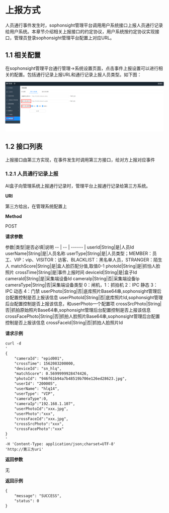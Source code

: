 # 上报方式 #

人员通行事件发生时，sophonsight管理平台调用用户系统接口上报人员通行记录给用户系统。本章节介绍相关上报接口的约定协议，用户系统按约定协议实现接口，管理员登录sophonsight管理平台配置上对应URL。

## 1.1 相关配置 ##

在sophonsight管理平台通行管理->系统设置页面，点击事件上报设置可以进行相关的配置。包括通行记录上报URL和通行记录上报人员类型。如下图：

![](../../../../../../imgs/tongxing-shang-bao-fang-shi.png)

## 1.2 接口列表 ##

上报接口由第三方实现，在事件发生时调用第三方接口，给对方上报对应事件

### 1.2.1 人员通行记录上报 ###

AI盒子向管理系统上报通行记录时，管理平台上报通行记录给第三方系统。

**URI**

第三方给出，在管理系统配置上

**Method**

POST

**请求参数**

参数|类型|是否必填|说明
--  | -- | ------ |
userId|String|是|人员Id
userName|String|是|人员名称
userType|String|是|人员类型；MEMBER：员工、VIP：vip、VISITOR：访客、BLACKLIST：黑名单人员，STRANGER：陌生人
matchScore|String|是|盒人脸匹配分值,取值0-1
photoId|String|是|抓怕人脸照片
crossTime|String|是|事件上报时间
deviceId|String|是|盒子Id
cameraId|String|是|采集端设备Id
cameraIp|String|否|采集端设备Ip
cameraType|String|否|采集端设备类型 0：闸机，1：抓拍机 2：IPC 静态 3：IPC 动态 4：门禁
userPhoto|String|否|底库照片Base64串,sophonsight管理后台配置控制是否上报该信息
userPhotoId|String|否|底库照片Id,sophonsight管理后台配置控制是否上报该信息，和userPhoto一个配置项
crossSrcPhoto|String|否|抓拍原始照片Base64串,sophonsight管理后台配置控制是否上报该信息
crossFacePhoto|String|否|抓拍人脸照片Base64串,sophonsight管理后台配置控制是否上报该信息
crossFaceId|String|否|抓拍人脸照片Id

**请求示例**

    curl -d 
    '
    {
        "cameraId": "epid001",
        "crossTime": 1562083200000,
        "deviceId": "sn_hlq",
        "matchScore": 0.5699999928474426,
        "photoId": "946f61b94a7b48519b706e126ed28623.jpg",
        "userId": "200005",
        "userName": "hlq14",
        "userType": "VIP",
        "cameraType":0,
        "cameraIp":"192.168.1.107",
        "userPhotoId":"xxx.jpg",
        "userPhoto":"xxx",
        "crossFaceId":"xxx.jpg",
        "crossSrcPhoto":"xxx",
        "crossFacePhoto":"xxx"
    }
    '
    -H 'Content-Type: application/json;charset=UTF-8'
    'http://第三方uri'

**返回参数**

无

**返回示例**

    {     
    	"message": "SUCCESS",
    	"status": 0
    }
